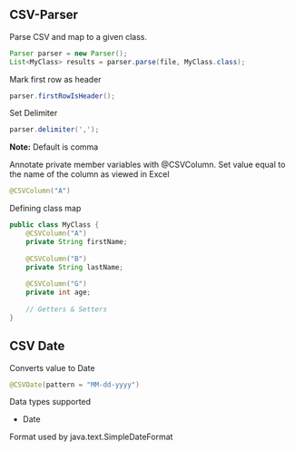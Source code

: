 ## CSV-Parser ##

Parse CSV and map to a given class.

```java
Parser parser = new Parser();
List<MyClass> results = parser.parse(file, MyClass.class);
```

Mark first row as header

```java
parser.firstRowIsHeader();
```

Set Delimiter

```java
parser.delimiter(',');
```

**Note:** Default is comma

Annotate private member variables with @CSVColumn. Set value equal to the name of the column as viewed in Excel

```java
@CSVColumn("A")
```

Defining class map

```java
public class MyClass {
	@CSVColumn("A")
	private String firstName;
	
	@CSVColumn("B")
	private String lastName;
	
	@CSVColumn("G")
	private int age;
	
	// Getters & Setters
}
```

## CSV Date ##

Converts value to Date 

```java
@CSVDate(pattern = "MM-dd-yyyy")
```

Data types supported
- Date

Format used by java.text.SimpleDateFormat
